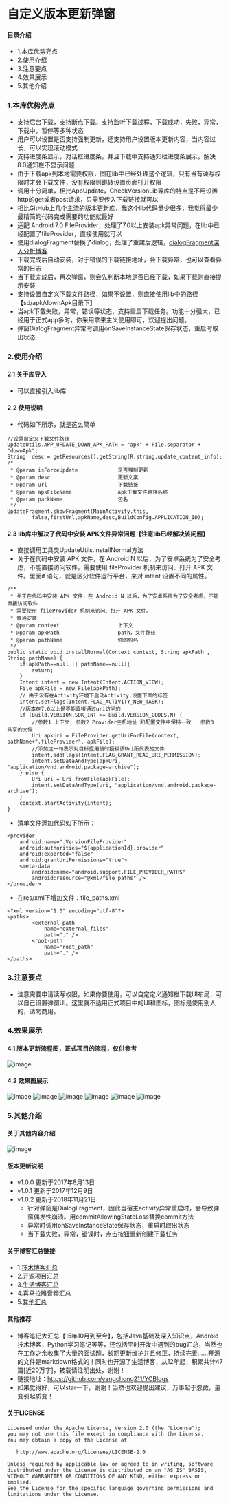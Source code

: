 # 自定义版本更新弹窗
#### 目录介绍
- 1.本库优势亮点
- 2.使用介绍
- 3.注意要点
- 4.效果展示
- 5.其他介绍



### 1.本库优势亮点
- 支持后台下载，支持断点下载。支持监听下载过程，下载成功，失败，异常，下载中，暂停等多种状态
- 用户可以设置是否支持强制更新，还支持用户设置版本更新内容，当内容过长，可以实现滚动模式
- 支持进度条显示，对话框进度条，并且下载中支持通知栏进度条展示，解决8.0通知栏不显示问题
- 由于下载apk到本地需要权限，固在lib中已经处理这个逻辑，只有当有读写权限时才会下载文件，没有权限则跳转设置页面打开权限
- 调用十分简单，相比AppUpdate，CheckVersionLib等库的特点是不用设置http的get或者post请求，只需要传入下载链接就可以
- 相比GitHub上几个主流的版本更新库，我这个lib代码量少很多，我觉得最少最精简的代码完成需要的功能就最好
- 适配 Android 7.0 FileProvider，处理了7.0以上安装apk异常问题，在lib中已经配置了fileProvider，直接使用就可以
- 使用dialogFragment替换了dialog，处理了重建后逻辑，[dialogFragment深入分析博客](https://www.jianshu.com/p/e4b213a07415)
- 下载完成后自动安装，对于错误的下载链接地址，会下载异常，也可以查看异常的日志
- 当下载完成后，再次弹窗，则会先判断本地是否已经下载，如果下载则直接提示安装
- 支持设置自定义下载文件路径，如果不设置，则直接使用lib中的路径【sd/apk/downApk目录下】
- 当apk下载失败，异常，错误等状态，支持重启下载任务。功能十分强大，已经用于正式app多时，你采用拿来主义使用即可，欢迎提出问题。
- 弹窗DialogFragment异常时调用onSaveInstanceState保存状态，重启时取出状态



### 2.使用介绍
#### 2.1 关于库导入
- 可以直接引入lib库


#### 2.2 使用说明
- 代码如下所示，就是这么简单
```
//设置自定义下载文件路径
UpdateUtils.APP_UPDATE_DOWN_APK_PATH = "apk" + File.separator + "downApk";
String  desc = getResources().getString(R.string.update_content_info);
/*
 * @param isForceUpdate             是否强制更新
 * @param desc                      更新文案
 * @param url                       下载链接
 * @param apkFileName               apk下载文件路径名称
 * @param packName                  包名
 */
UpdateFragment.showFragment(MainActivity.this,
        false,firstUrl,apkName,desc,BuildConfig.APPLICATION_ID);
```

#### 2.3 lib库中解决了代码中安装 APK文件异常问题【注意lib已经解决该问题】
- 直接调用工具类UpdateUtils.installNormal方法
- 关于在代码中安装 APK 文件，在 Android N 以后，为了安卓系统为了安全考虑，不能直接访问软件，需要使用 fileProvider 机制来访问、打开 APK 文件。里面if 语句，就是区分软件运行平台，来对 intent 设置不同的属性。

```
/**
 * 关于在代码中安装 APK 文件，在 Android N 以后，为了安卓系统为了安全考虑，不能直接访问软件
 * 需要使用 fileProvider 机制来访问、打开 APK 文件。
 * 普通安装
 * @param context                   上下文
 * @param apkPath                   path，文件路径
 * @param pathName                  你的包名
 */
public static void installNormal(Context context, String apkPath , String pathName) {
    if(apkPath==null || pathName==null){
        return;
    }
    Intent intent = new Intent(Intent.ACTION_VIEW);
    File apkFile = new File(apkPath);
    // 由于没有在Activity环境下启动Activity,设置下面的标签
    intent.setFlags(Intent.FLAG_ACTIVITY_NEW_TASK);
    //版本在7.0以上是不能直接通过uri访问的
    if (Build.VERSION.SDK_INT >= Build.VERSION_CODES.N) {
        //参数1 上下文, 参数2 Provider主机地址 和配置文件中保持一致   参数3  共享的文件
        Uri apkUri = FileProvider.getUriForFile(context, pathName+".fileProvider", apkFile);
        //添加这一句表示对目标应用临时授权该Uri所代表的文件
        intent.addFlags(Intent.FLAG_GRANT_READ_URI_PERMISSION);
        intent.setDataAndType(apkUri, "application/vnd.android.package-archive");
    } else {
        Uri uri = Uri.fromFile(apkFile);
        intent.setDataAndType(uri, "application/vnd.android.package-archive");
    }
    context.startActivity(intent);
}
```

- 清单文件添加代码如下所示：

```
<provider
    android:name=".VersionFileProvider"
    android:authorities="${applicationId}.provider"
    android:exported="false"
    android:grantUriPermissions="true">
    <meta-data
        android:name="android.support.FILE_PROVIDER_PATHS"
        android:resource="@xml/file_paths" />
</provider>
```

- 在res/xml下增加文件：file_paths.xml

```
<?xml version="1.0" encoding="utf-8"?>
<paths>
        <external-path
            name="external_files"
            path="." />
        <root-path
            name="root_path"
            path="." />
</paths>
```


### 3.注意要点
- 注意需要申请读写权限，如果你要使用，可以自定定义通知栏下载UI布局，可以自己设置弹窗UI。这里就不适用正式项目中的UI和图标，图标是使用别人的，请勿商用。



### 4.效果展示
#### 4.1 版本更新流程图，正式项目的流程，仅供参考
![image](https://upload-images.jianshu.io/upload_images/4432347-e7ba321e3201564c.png?imageMogr2/auto-orient/strip%7CimageView2/2/w/1240)


#### 4.2 效果图展示
![image](https://upload-images.jianshu.io/upload_images/4432347-e1d32a7fd02832f0.png?imageMogr2/auto-orient/strip%7CimageView2/2/w/1240)
![image](https://upload-images.jianshu.io/upload_images/4432347-1879cbf17fbe05fd.jpg?imageMogr2/auto-orient/strip%7CimageView2/2/w/1240)
![image](https://upload-images.jianshu.io/upload_images/4432347-3ea6614052d7e54f.jpg?imageMogr2/auto-orient/strip%7CimageView2/2/w/1240)
![image](https://upload-images.jianshu.io/upload_images/4432347-5ac2ce1fbc538880.png?imageMogr2/auto-orient/strip%7CimageView2/2/w/1240)
![image](https://upload-images.jianshu.io/upload_images/4432347-06b8bed3d839ae0f.png?imageMogr2/auto-orient/strip%7CimageView2/2/w/1240)
![image](https://upload-images.jianshu.io/upload_images/4432347-6ddebd88af2947b8.jpg?imageMogr2/auto-orient/strip%7CimageView2/2/w/1240)



### 5.其他介绍
#### 关于其他内容介绍
![image](https://upload-images.jianshu.io/upload_images/4432347-7100c8e5a455c3ee.jpg?imageMogr2/auto-orient/strip%7CimageView2/2/w/1240)


#### 版本更新说明
- v1.0.0 更新于2017年8月13日
- v1.0.1 更新于2017年12月9日
- v1.0.2 更新于2018年11月21日
    - 针对弹窗是DialogFragment，因此当宿主activity异常重启时，会导致弹窗偶发性崩溃。用commitAllowingStateLoss替换commit方法
    - 异常时调用onSaveInstanceState保存状态，重启时取出状态
    - 当下载失败，异常，错误时，点击按钮重新创建下载任务



#### 关于博客汇总链接
- 1.[技术博客汇总](https://www.jianshu.com/p/614cb839182c)
- 2.[开源项目汇总](https://blog.csdn.net/m0_37700275/article/details/80863574)
- 3.[生活博客汇总](https://blog.csdn.net/m0_37700275/article/details/79832978)
- 4.[喜马拉雅音频汇总](https://www.jianshu.com/p/f665de16d1eb)
- 5.[其他汇总](https://www.jianshu.com/p/53017c3fc75d)


#### 其他推荐
- 博客笔记大汇总【15年10月到至今】，包括Java基础及深入知识点，Android技术博客，Python学习笔记等等，还包括平时开发中遇到的bug汇总，当然也在工作之余收集了大量的面试题，长期更新维护并且修正，持续完善……开源的文件是markdown格式的！同时也开源了生活博客，从12年起，积累共计47篇[近20万字]，转载请注明出处，谢谢！
- 链接地址：https://github.com/yangchong211/YCBlogs
- 如果觉得好，可以star一下，谢谢！当然也欢迎提出建议，万事起于忽微，量变引起质变！


#### 关于LICENSE
```
Licensed under the Apache License, Version 2.0 (the "License");
you may not use this file except in compliance with the License.
You may obtain a copy of the License at

   http://www.apache.org/licenses/LICENSE-2.0

Unless required by applicable law or agreed to in writing, software
distributed under the License is distributed on an "AS IS" BASIS,
WITHOUT WARRANTIES OR CONDITIONS OF ANY KIND, either express or implied.
See the License for the specific language governing permissions and
limitations under the License.
```

